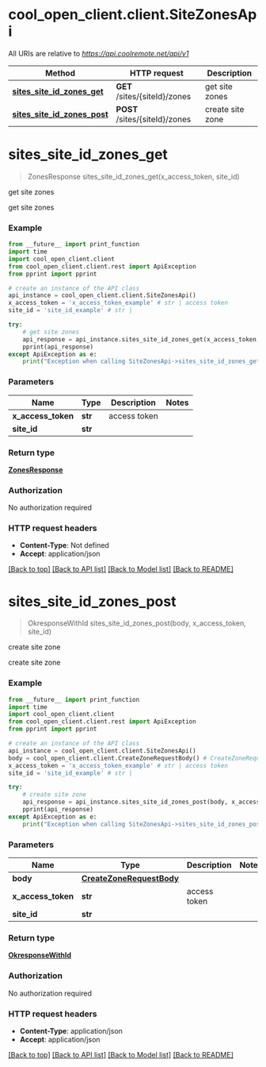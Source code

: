 # cool_open_client.client.SiteZonesApi

All URIs are relative to *https://api.coolremote.net/api/v1*

Method | HTTP request | Description
------------- | ------------- | -------------
[**sites_site_id_zones_get**](SiteZonesApi.md#sites_site_id_zones_get) | **GET** /sites/{siteId}/zones | get site zones
[**sites_site_id_zones_post**](SiteZonesApi.md#sites_site_id_zones_post) | **POST** /sites/{siteId}/zones | create site zone

# **sites_site_id_zones_get**
> ZonesResponse sites_site_id_zones_get(x_access_token, site_id)

get site zones

get site zones

### Example
```python
from __future__ import print_function
import time
import cool_open_client.client
from cool_open_client.client.rest import ApiException
from pprint import pprint

# create an instance of the API class
api_instance = cool_open_client.client.SiteZonesApi()
x_access_token = 'x_access_token_example' # str | access token
site_id = 'site_id_example' # str | 

try:
    # get site zones
    api_response = api_instance.sites_site_id_zones_get(x_access_token, site_id)
    pprint(api_response)
except ApiException as e:
    print("Exception when calling SiteZonesApi->sites_site_id_zones_get: %s\n" % e)
```

### Parameters

Name | Type | Description  | Notes
------------- | ------------- | ------------- | -------------
 **x_access_token** | **str**| access token | 
 **site_id** | **str**|  | 

### Return type

[**ZonesResponse**](ZonesResponse.md)

### Authorization

No authorization required

### HTTP request headers

 - **Content-Type**: Not defined
 - **Accept**: application/json

[[Back to top]](#) [[Back to API list]](../README.md#documentation-for-api-endpoints) [[Back to Model list]](../README.md#documentation-for-models) [[Back to README]](../README.md)

# **sites_site_id_zones_post**
> OkresponseWithId sites_site_id_zones_post(body, x_access_token, site_id)

create site zone

create site zone

### Example
```python
from __future__ import print_function
import time
import cool_open_client.client
from cool_open_client.client.rest import ApiException
from pprint import pprint

# create an instance of the API class
api_instance = cool_open_client.client.SiteZonesApi()
body = cool_open_client.client.CreateZoneRequestBody() # CreateZoneRequestBody | 
x_access_token = 'x_access_token_example' # str | access token
site_id = 'site_id_example' # str | 

try:
    # create site zone
    api_response = api_instance.sites_site_id_zones_post(body, x_access_token, site_id)
    pprint(api_response)
except ApiException as e:
    print("Exception when calling SiteZonesApi->sites_site_id_zones_post: %s\n" % e)
```

### Parameters

Name | Type | Description  | Notes
------------- | ------------- | ------------- | -------------
 **body** | [**CreateZoneRequestBody**](CreateZoneRequestBody.md)|  | 
 **x_access_token** | **str**| access token | 
 **site_id** | **str**|  | 

### Return type

[**OkresponseWithId**](OkresponseWithId.md)

### Authorization

No authorization required

### HTTP request headers

 - **Content-Type**: application/json
 - **Accept**: application/json

[[Back to top]](#) [[Back to API list]](../README.md#documentation-for-api-endpoints) [[Back to Model list]](../README.md#documentation-for-models) [[Back to README]](../README.md)

